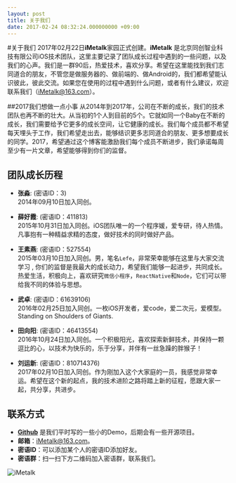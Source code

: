 ```yaml
---
layout: post
title: 关于我们
date: 2017-02-24 08:32:24.000000000 +09:00
---
```


#关于我们
2017年02月22日**iMetalk**家园正式创建。**iMetalk** 是北京同创智业科技有限公司iOS技术团队，这里主要记录了团队成长过程中遇到的一些问题，以及我们的心声。我们是一群90后，热爱技术，喜欢分享。希望在这里能找到我们志同道合的朋友，不管您是做服务器的、做前端的、做Android的，我们都希望能认识彼此，彼此交流。如果您在使用的过程中遇到什么问题，或者有什么建议，欢迎联系我们（iMetalk@163.com）。

##2017我们想做一点小事
从2014年到2017年，公司在不断的成长，我们的技术团队也再不断的壮大。从当初的1个人到目前的5个。它就如同一个Baby在不断的成长，我们需要给予它更多的成长空间，让它健康的成长。我们每个成员都不希望每天埋头于工作，我们希望走出去，能够结识更多志同道合的朋友、更多想要成长的同学。2017，希望通过这个博客能激励我们每个成员不断进步，我们承诺每周至少有一片文章，希望能够得到你们的监督。

## 团队成长历程
- **张淼**: (密语ID：3)   
2014年09月10日加入同创。   

- **薛好霞**: (密语ID：411813)      
2015年10月31日加入同创。iOS团队唯一的一个程序媛，爱专研，待人热情。凡事抱有一种精益求精的态度，做好技术的同时做好产品。  

- **王素燕**: (密语ID：527554)  
2015年03月10日加入同创。男，笔名`Lefe`，非常荣幸能够在这里与大家交流学习 , 你们的监督是我最大的成长动力，希望我们能够一起进步，共同成长。热爱生活，积极向上，喜欢研究`微信小程序`，`ReactNative`和`Node`，它们可以带给我不同的体验与思想。    

- **武卓**: (密语ID：61639106)  
2016年02月25日加入同创。一枚iOS开发者，爱code，爱二次元，爱模型。Standing on Shoulders of Giants.  

- **田向阳**: (密语ID：46413554)   
2016年10月24日加入同创。一个积极阳光，喜欢探索新鲜技术，并保持一颗逗比的心，以技术为快乐的，乐于分享，并伴有一丝急躁的胖猴子！
  
- **刘运新**: (密语ID：810714376)   
2017年02月10日加入同创。作为刚加入这个大家庭的一员，我感觉非常幸运。希望在这个新的起点，我的技术进阶之路将踏上新的征程，愿跟大家一起，共分享，共进步。  


## 联系方式
- [**Github**](https://github.com/iMetalk) 是我们平时写的一些小的Demo，后期会有一些开源项目。   
- **邮箱**：iMetalk@163.com。     
- **密语ID**：可以添加某个人的密语ID添加好友。
- **密语群**：扫一扫下方二维码加入密语群，联系我们。

![iMetalk](http://upload-images.jianshu.io/upload_images/1664496-877ef14077cd5911.PNG?imageMogr2/auto-orient/strip%7CimageView2/2/w/1240)